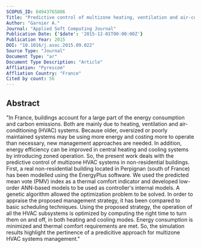 ```yaml
---
SCOPUS_ID: 84943765806
Title: "Predictive control of multizone heating, ventilation and air-conditioning systems in non-residential buildings"
Author: "Garnier A."
Journal: "Applied Soft Computing Journal"
Publication Date: {'$date': '2015-12-01T00:00:00Z'}
Publication Year: 2015
DOI: "10.1016/j.asoc.2015.09.022"
Source Type: "Journal"
Document Type: "ar"
Document Type Description: "Article"
Affliation: "Pyrescom"
Affliation Country: "France"
Cited by count: 56
---
```


## Abstract
"In France, buildings account for a large part of the energy consumption and carbon emissions. Both are mainly due to heating, ventilation and air-conditioning (HVAC) systems. Because older, oversized or poorly maintained systems may be using more energy and costing more to operate than necessary, new management approaches are needed. In addition, energy efficiency can be improved in central heating and cooling systems by introducing zoned operation. So, the present work deals with the predictive control of multizone HVAC systems in non-residential buildings. First, a real non-residential building located in Perpignan (south of France) has been modelled using the EnergyPlus software. We used the predicted mean vote (PMV) index as a thermal comfort indicator and developed low-order ANN-based models to be used as controller's internal models. A genetic algorithm allowed the optimization problem to be solved. In order to appraise the proposed management strategy, it has been compared to basic scheduling techniques. Using the proposed strategy, the operation of all the HVAC subsystems is optimized by computing the right time to turn them on and off, in both heating and cooling modes. Energy consumption is minimized and thermal comfort requirements are met. So, the simulation results highlight the pertinence of a predicitive approach for multizone HVAC systems management."
